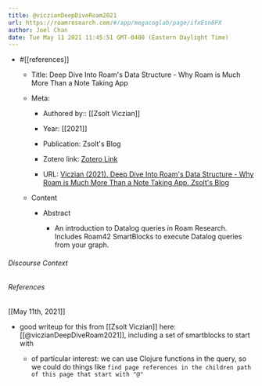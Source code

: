 ```yaml
---
title: @viczianDeepDiveRoam2021
url: https://roamresearch.com/#/app/megacoglab/page/ifxEsn8PX
author: Joel Chan
date: Tue May 11 2021 11:45:51 GMT-0400 (Eastern Daylight Time)
---
```


- #[[references]]

    - Title: Deep Dive Into Roam's Data Structure - Why Roam is Much More Than a Note Taking App

    - Meta:

        - Authored by:: [[Zsolt Viczian]]

        - Year: [[2021]]

        - Publication: Zsolt's Blog

        - Zotero link: [Zotero Link](zotero://select/items/7_2RZRRPE3)

        - URL: [Viczian (2021). Deep Dive Into Roam's Data Structure - Why Roam is Much More Than a Note Taking App. Zsolt's Blog](https://www.zsolt.blog/2021/01/Roam-Data-Structure-Query.html)

    - Content

        - Abstract

            - An introduction to Datalog queries in Roam Research. Includes Roam42 SmartBlocks to execute Datalog queries from your graph.

###### Discourse Context



###### References

[[May 11th, 2021]]

- good writeup for this from [[Zsolt Viczian]] here: [[@viczianDeepDiveRoam2021]], including a set of smartblocks to start with

    - of particular interest: we can use Clojure functions in the query, so we could do things like `find page references in the children path of this page that start with "@"`
